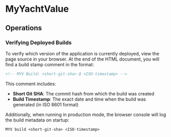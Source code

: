 # MyYachtValue

## Operations

### Verifying Deployed Builds

To verify which version of the application is currently deployed, view the page source in your browser. At the end of the HTML document, you will find a build stamp comment in the format:

```html
<!-- MYV Build: <short-git-sha> @ <ISO-timestamp> -->
```

This comment includes:
- **Short Git SHA**: The commit hash from which the build was created
- **Build Timestamp**: The exact date and time when the build was generated (in ISO 8601 format)

Additionally, when running in production mode, the browser console will log the build metadata on startup:
```
MYV build <short-git-sha> <ISO-timestamp>
```
